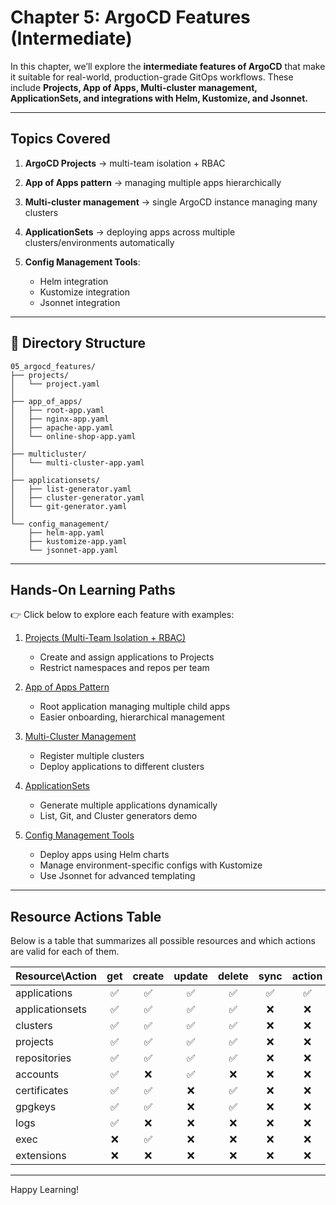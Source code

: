 # Chapter 5: ArgoCD Features (Intermediate)

In this chapter, we’ll explore the **intermediate features of ArgoCD** that make it suitable for real-world, production-grade GitOps workflows.
These include **Projects, App of Apps, Multi-cluster management, ApplicationSets, and integrations with Helm, Kustomize, and Jsonnet.**

---

## Topics Covered

1. **ArgoCD Projects** → multi-team isolation + RBAC
2. **App of Apps pattern** → managing multiple apps hierarchically
3. **Multi-cluster management** → single ArgoCD instance managing many clusters
4. **ApplicationSets** → deploying apps across multiple clusters/environments automatically
5. **Config Management Tools**:

   * Helm integration
   * Kustomize integration
   * Jsonnet integration

---

## 📂 Directory Structure

```
05_argocd_features/
├── projects/
│   └── project.yaml
│
├── app_of_apps/
│   ├── root-app.yaml
│   ├── nginx-app.yaml
│   ├── apache-app.yaml
│   └── online-shop-app.yaml
│
├── multicluster/
│   └── multi-cluster-app.yaml
│
├── applicationsets/
│   ├── list-generator.yaml
│   ├── cluster-generator.yaml
│   └── git-generator.yaml
│
└── config_management/
    ├── helm-app.yaml
    ├── kustomize-app.yaml
    └── jsonnet-app.yaml
```

---

## Hands-On Learning Paths

👉 Click below to explore each feature with examples:

1. [Projects (Multi-Team Isolation + RBAC)](./projects/README.md)

   * Create and assign applications to Projects
   * Restrict namespaces and repos per team

2. [App of Apps Pattern](./app_of_apps/README.md)

   * Root application managing multiple child apps
   * Easier onboarding, hierarchical management

3. [Multi-Cluster Management](./multicluster/README.md)

   * Register multiple clusters
   * Deploy applications to different clusters

4. [ApplicationSets](./applicationsets/README.md)

   * Generate multiple applications dynamically
   * List, Git, and Cluster generators demo

5. [Config Management Tools](./config_management/README.md)

   * Deploy apps using Helm charts
   * Manage environment-specific configs with Kustomize
   * Use Jsonnet for advanced templating

---

## Resource Actions Table

Below is a table that summarizes all possible resources and which actions are valid for each of them.

| Resource\Action        | get | create | update | delete | sync | action | override | invoke |
|----------------|:---:|:------:|:------:|:------:|:----:|:------:|:--------:|:------:|
| applications   | ✅  |   ✅   |   ✅   |   ✅   |  ✅  |   ✅   |    ✅    |   ❌   |
| applicationsets| ✅  |   ✅   |   ✅   |   ✅   |  ❌  |   ❌   |    ❌    |   ❌   |
| clusters       | ✅  |   ✅   |   ✅   |   ✅   |  ❌  |   ❌   |    ❌    |   ❌   |
| projects       | ✅  |   ✅   |   ✅   |   ✅   |  ❌  |   ❌   |    ❌    |   ❌   |
| repositories   | ✅  |   ✅   |   ✅   |   ✅   |  ❌  |   ❌   |    ❌    |   ❌   |
| accounts       | ✅  |   ❌   |   ✅   |   ❌   |  ❌  |   ❌   |    ❌    |   ❌   |
| certificates   | ✅  |   ✅   |   ❌   |   ✅   |  ❌  |   ❌   |    ❌    |   ❌   |
| gpgkeys        | ✅  |   ✅   |   ❌   |   ✅   |  ❌  |   ❌   |    ❌    |   ❌   |
| logs           | ✅  |   ❌   |   ❌   |   ❌   |  ❌  |   ❌   |    ❌    |   ❌   |
| exec           | ❌  |   ✅   |   ❌   |   ❌   |  ❌  |   ❌   |    ❌    |   ❌   |
| extensions     | ❌  |   ❌   |   ❌   |   ❌   |  ❌  |   ❌   |    ❌    |   ✅   |

---

Happy Learning!